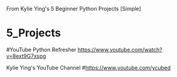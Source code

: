 From Kylie Ying's 5 Beginner Python Projects [Simple]
# 5_Projects
#YouTube Python Refresher 
https://www.youtube.com/watch?v=8ext9G7xspg

Kylie Ying's YouTube Channel
#https://www.youtube.com/ycubed 
